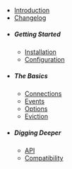 
- [Introduction](/docs/1.x/introduction)
- [Changelog](https://github.com/cachewerk/relay/releases)
- ##### Getting Started
  - [Installation](/docs/1.x/installation)
  - [Configuration](/docs/1.x/configuration)
- ##### The Basics
  - [Connections](/docs/1.x/connections)
  - [Events](/docs/1.x/events)
  - [Options](/docs/1.x/options)
  - [Eviction](/docs/1.x/eviction)
- ##### Digging Deeper
  - [API](/docs/1.x/api)
  - [Compatibility](/docs/1.x/compatibility)
